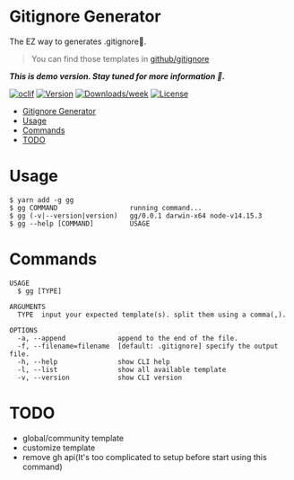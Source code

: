 Gitignore Generator
==

The EZ way to generates .gitignore🍿.
> You can find those templates in [github/gitignore]([https://](https://github.com/github/gitignore))

***This is demo version. Stay tuned for more information 🍻.***


[![oclif](https://img.shields.io/badge/cli-oclif-brightgreen.svg)](https://oclif.io)
[![Version](https://img.shields.io/npm/v/gg.svg)](https://npmjs.org/package/gg)
[![Downloads/week](https://img.shields.io/npm/dw/gg.svg)](https://npmjs.org/package/gg)
[![License](https://img.shields.io/npm/l/gg.svg)](https://github.com/xue-yuan/gg/blob/master/package.json)

<!-- toc -->
- [Gitignore Generator](#gitignore-generator)
- [Usage](#usage)
- [Commands](#commands)
- [TODO](#todo)
<!-- tocstop -->
# Usage
<!-- usage -->
```sh-session
$ yarn add -g gg
$ gg COMMAND                  running command...
$ gg (-v|--version|version)   gg/0.0.1 darwin-x64 node-v14.15.3
$ gg --help [COMMAND]         USAGE
```
<!-- usagestop -->
# Commands
<!-- commands -->
```
USAGE
  $ gg [TYPE]

ARGUMENTS
  TYPE  input your expected template(s). split them using a comma(,).

OPTIONS
  -a, --append             append to the end of the file.
  -f, --filename=filename  [default: .gitignore] specify the output file.
  -h, --help               show CLI help
  -l, --list               show all available template
  -v, --version            show CLI version
```
<!-- commandsstop -->

# TODO

* global/community template
* customize template
* remove gh api(It's too complicated to setup before start using this command)
